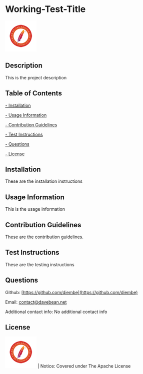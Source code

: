 # Working-Test-Title

![Apache License](./assets/apache_license_1.png)

## Description

This is the project description

## Table of Contents

[- Installation](#installation)

[- Usage Information](#usage-information)

[- Contribution Guidelines](contribution-guidelines)

[- Test Instructions](#test-instructions)

[- Questions](#questions)

[- License](#license)

## Installation

These are the installation instructions

## Usage Information

This is the usage information

## Contribution Guidelines

These are the contribution guidelines.

## Test Instructions

These are the testing instructions

## Questions

Github: [https://github.com/diembe](https://github.com/diembe)

Email: contact@davebean.net

Additional contact info: No additional contact info

## License

![Apache License](./assets/apache_license_1.png) | Notice: Covered under The Apache License